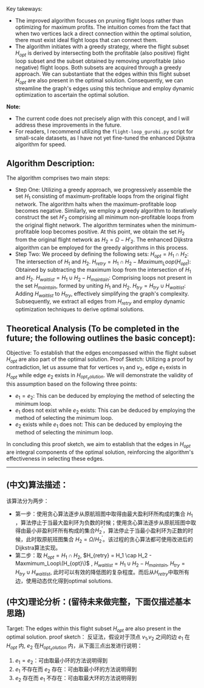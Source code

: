 
Key takeways:
- The improved algorithm focuses on pruning flight loops rather than optimizing for maximum profits. The intuition comes from the fact that when two vertices lack a direct connection within the optimal solution, there must exist ideal flight loops that can connect them.
- The algorithm initiates with a greedy strategy, where the flight subset $H_{opt}$ is derived by intersecting both the profitable (also positive) flight loop subset and the subset obtained by removing unprofitable (also negative) flight loops. Both subsets are acquired through a greedy approach. We can substantiate that the edges within this flight subset $H_{opt}$ are also present in the optimal solution. Consequently, we can streamline the graph's edges using this technique and employ dynamic optimization to ascertain the optimal solution.

**Note:**
- The current code does not precisely align with this concept, and I will address these improvements in the future.
- For readers, I recommend utilizing the ```flight-loop_gurobi.py``` script for small-scale datasets, as I have not yet fine-tuned the enhanced Dijkstra algorithm for speed.

## Algorithm Description: 
The algorithm comprises two main steps:
- Step One: Utilizing a greedy approach, we progressively assemble the set $H_1$ consisting of maximum-profitable loops from the original flight network. The algorithm halts when the maximum-profitable loop becomes negative. Similarly, we employ a greedy algorithm to iteratively construct the set $H'_2$ comprising all minimum non-profitable loops from the original flight network. The algorithm terminates when the minimum-profitable loop becomes positive. At this point, we obtain the set $H_2$ from the original flight network as $H_2 = \Omega - H'_2$. The enhanced Dijkstra algorithm can be employed for the greedy algorithms in this process.
- Step Two: We proceed by defining the following sets: $H_{opt} = H_1 \cap H_2$: The intersection of $H_1$ and $H_2$. $H_{retry} = H_1 \cap H_2 - Maximum_Loop(H_{opt})$: Obtained by subtracting the maximum loop from the intersection of $H_1$ and $H_2$. $H_{waitlist} = H_1 \cup H_2 - H_{maintain}$: Comprising loops not present in the set $H_{maintain}$, formed by uniting $H_1$ and $H_2$. $H_{try} = H_{try} \cup H_{waitlist}$: Adding $H_{waitlist}$ to $H_{try}$, effectively simplifying the graph's complexity. Subsequently, we extract all edges from $H_{retry}$ and employ dynamic optimization techniques to derive optimal solutions.

## Theoretical Analysis (To be completed in the future; the following outlines the basic concept):
Objective: To establish that the edges encompassed within the flight subset $H_{opt}$ are also part of the optimal solution.
Proof Sketch: Utilizing a proof by contradiction, let us assume that for vertices $v_1$ and $v_2$, edge $e_1$ exists in $H_{opt}$ while edge $e_2$ exists in $H_{opt_solution}$. We will demonstrate the validity of this assumption based on the following three points:
- $e_1 = e_2$: This can be deduced by employing the method of selecting the minimum loop.
- $e_1$ does not exist while $e_2$ exists: This can be deduced by employing the method of selecting the minimum loop.
- $e_2$ exists while $e_1$ does not: This can be deduced by employing the method of selecting the minimum loop.

In concluding this proof sketch, we aim to establish that the edges in $H_{opt}$ are integral components of the optimal solution, reinforcing the algorithm's effectiveness in selecting these edges.


---
## (中文)算法描述：
该算法分为两步：
- 第一步：使用贪心算法逐步从原航班图中取得由最大盈利环所构成的集合 $H_1$ ，算法停止于当最大盈利环为负数的时候；使用贪心算法逐步从原航班图中取得由最小非盈利环所有构成的集合$H^'_2$，算法停止于当最小盈利环为正数的时候，此时取原航班图集合 $H_2 = \Omega/H^'_2$。该过程的贪心算法都可使用改进后的Dijkstra算法实现。
- 第二步：取 $H_{opt} = H_1 \cap H_2$, $H_{retry} = H_1 \cap H_2 - Maxmimum_Loop\(H_{opt}\)$ , $H_{waitlist} = H_1 \cup H_2 - H_{maintain}$, $H_{try} = H_{try} \cup H_{waitlist}$, 此时可以有效的降低图的复杂程度。而后从$H_{retry}$中取所有边，使用动态优化得到optimal solutions.


## (中文)理论分析：(留待未来做完整，下面仅描述基本思路)
Target: The edges within this flight subset $H_{opt}$ are also present in the optimal solution. 
proof sketch： 反证法，假设对于顶点 $v_1$,$v_2$ 之间的边 $e_1$ 在 $H_{opt}$ 内, $e_2$ 在$H_{opt_solution}$ 内，从下面三点出发进行说明：
1) $e_1 = e_2$：可由取最小环的方法说明得到
2) $e_1$ 不存在而 $e_2$ 存在：可由取最小环的方法说明得到
3) $e_2$ 存在而 $e_1$ 不存在：可由取最大环的方法说明得到

